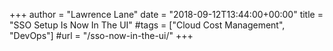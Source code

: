 +++
author = "Lawrence Lane"
date = "2018-09-12T13:44:00+00:00"
title = "SSO Setup Is Now In The UI"
#tags = ["Cloud Cost Management", "DevOps"]
#url = "/sso-now-in-the-ui/"
+++